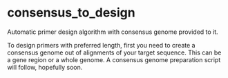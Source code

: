 # consensus_to_design
Automatic primer design algorithm with consensus genome provided to it.

To design primers with preferred length, first you need to create a consensus genome out of alignments of your target sequence. This can be a gene region or a whole genome. A consensus genome preparation script will follow, hopefully soon.

